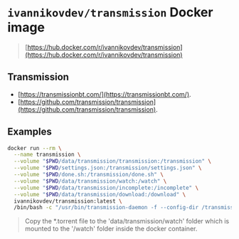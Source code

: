 # `ivannikovdev/transmission` Docker image
> [https://hub.docker.com/r/ivannikovdev/transmission](https://hub.docker.com/r/ivannikovdev/transmission)

## Transmission
  - [https://transmissionbt.com/](https://transmissionbt.com/).
  - [https://github.com/transmission/transmission](https://github.com/transmission/transmission).


## Examples
```bash
docker run --rm \
  --name transmission \
  --volume "$PWD/data/transmission/transmission:/transmission" \
  --volume "$PWD/settings.json:/transmission/settings.json" \
  --volume "$PWD/done.sh:/transmission/done.sh" \
  --volume "$PWD/data/transmission/watch:/watch" \
  --volume "$PWD/data/transmission/incomplete:/incomplete" \
  --volume "$PWD/data/transmission/download:/download" \
  ivannikovdev/transmission:latest \
  /bin/bash -c "/usr/bin/transmission-daemon -f --config-dir /transmission"
```

> Copy the *.torrent file to the 'data/transmission/watch' folder which is mounted to the '/watch' folder inside the docker container.
